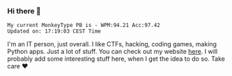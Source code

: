 ### Hi there 👋
<!-- PB START -->
```
My current MonkeyType PB is - WPM:94.21 Acc:97.42
Updated on: 17:19:03 CEST Time
```
<!-- PB END -->
I'm an IT person, just overall. I like CTFs, hacking, coding games, making Python apps. Just a lot of stuff.
You can check out my website [here](https://skill3472.github.io/).
I will probably add some interesting stuff here, when I get the idea to do so. Take care ❤️
